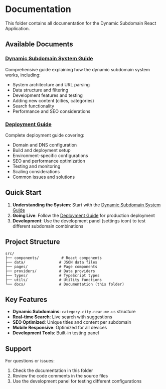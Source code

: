 # Documentation

This folder contains all documentation for the Dynamic Subdomain React Application.

## Available Documents

### [Dynamic Subdomain System Guide](./DYNAMIC-SUBDOMAIN-GUIDE.md)
Comprehensive guide explaining how the dynamic subdomain system works, including:
- System architecture and URL parsing
- Data structure and filtering
- Development features and testing
- Adding new content (cities, categories)
- Search functionality
- Performance and SEO considerations

### [Deployment Guide](./DEPLOYMENT-GUIDE.md)
Complete deployment guide covering:
- Domain and DNS configuration
- Build and deployment setup
- Environment-specific configurations
- SEO and performance optimization
- Testing and monitoring
- Scaling considerations
- Common issues and solutions

## Quick Start

1. **Understanding the System**: Start with the [Dynamic Subdomain System Guide](./DYNAMIC-SUBDOMAIN-GUIDE.md)
2. **Going Live**: Follow the [Deployment Guide](./DEPLOYMENT-GUIDE.md) for production deployment
3. **Development**: Use the development panel (settings icon) to test different subdomain combinations

## Project Structure

```
src/
├── components/          # React components
├── data/               # JSON data files
├── pages/              # Page components
├── providers/          # Data providers
├── types/              # TypeScript types
├── utils/              # Utility functions
└── docs/               # Documentation (this folder)
```

## Key Features

- **Dynamic Subdomains**: `category.city.near-me.us` structure
- **Real-time Search**: Live search with suggestions
- **SEO Optimized**: Unique titles and content per subdomain
- **Mobile Responsive**: Optimized for all devices
- **Development Tools**: Built-in testing panel

## Support

For questions or issues:
1. Check the documentation in this folder
2. Review the code comments in the source files
3. Use the development panel for testing different configurations